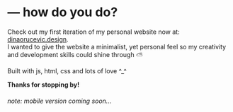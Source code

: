 #  ⁠— how do you do? 

Check out my first iteration of my personal website now at: [dinaorucevic.design](dinaorucevic.design). <br> I wanted to give the website a minimalist, yet personal feel so my creativity and development skills could shine through ⛅
 

Built with js, html, css and lots of love ^_^

**Thanks for stopping by!**

###### *note: mobile version coming soon...*
